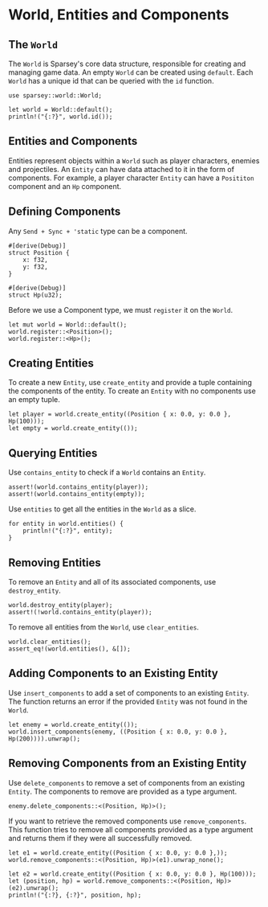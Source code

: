 # World, Entities and Components

## The `World`
The `World` is Sparsey's core data structure, responsible for creating and managing game data. An
empty `World` can be created using `default`. Each `World` has a unique id that can be queried with
the `id` function.

```rust, ignore
use sparsey::world::World;

let world = World::default();
println!("{:?}", world.id());
```
  
## Entities and Components
Entities represent objects within a `World` such as player characters, enemies and projectiles. An
`Entity` can have data attached to it in the form of components. For example, a player character
`Entity` can have a `Posititon` component and an `Hp` component.

## Defining Components
Any `Send + Sync + 'static` type can be a component.

```rust, ignore
#[derive(Debug)]
struct Position {
    x: f32,
    y: f32,
}

#[derive(Debug)]
struct Hp(u32);
```

Before we use a Component type, we must `register` it on the `World`.

```rust, ignore
let mut world = World::default();
world.register::<Position>();
world.register::<Hp>();
```

## Creating Entities
To create a new `Entity`, use `create_entity` and provide a tuple containing the components of the
entity. To create an `Entity` with no components use an empty tuple.

```rust, ignore
let player = world.create_entity((Position { x: 0.0, y: 0.0 }, Hp(100)));
let empty = world.create_entity(());
```

## Querying Entities
Use `contains_entity` to check if a `World` contains an `Entity`.

```rust, ignore
assert!(world.contains_entity(player));
assert!(world.contains_entity(empty));
```

Use `entities` to get all the entities in the `World` as a slice.

```rust, ignore
for entity in world.entities() {
    println!("{:?}", entity);
}
```

## Removing Entities
To remove an `Entity` and all of its associated components, use `destroy_entity`.

```rust, ignore
world.destroy_entity(player);
assert!(!world.contains_entity(player));
```

To remove all entities from the `World`, use `clear_entities`.

```rust, ignore
world.clear_entities();
assert_eq!(world.entities(), &[]);
```

## Adding Components to an Existing Entity
Use `insert_components` to add a set of components to an existing `Entity`. The function returns an
error if the provided `Entity` was not found in the `World`.

```rust, ignore
let enemy = world.create_entity(());
world.insert_components(enemy, ((Position { x: 0.0, y: 0.0 }, Hp(200)))).unwrap();
```

## Removing Components from an Existing Entity
Use `delete_components` to remove a set of components from an existing `Entity`. The components to
remove are provided as a type argument.

```rust, ignore
enemy.delete_components::<(Position, Hp)>();
```

If you want to retrieve the removed components use `remove_components`. This function tries to
remove all components provided as a type argument and returns them if they were all successfully
removed.

```rust, ignore
let e1 = world.create_entity((Position { x: 0.0, y: 0.0 },));
world.remove_components::<(Position, Hp)>(e1).unwrap_none();

let e2 = world.create_entity((Position { x: 0.0, y: 0.0 }, Hp(100)));
let (position, hp) = world.remove_components::<(Position, Hp)>(e2).unwrap();
println!("{:?}, {:?}", position, hp);
```
